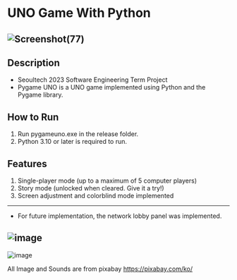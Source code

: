 # UNO Game With Python

## ![Screenshot(77)](https://user-images.githubusercontent.com/42289726/236804666-2108baed-ea26-4b97-a6c1-438a7ec7b17c.png)

## Description
- Seoultech 2023 Software Engineering Term Project
- Pygame UNO is a UNO game implemented using Python and the Pygame library.

## How to Run

1. Run pygameuno.exe in the release folder.
2. Python 3.10 or later is required to run.

## Features
1. Single-player mode (up to a maximum of 5 computer players)
2. Story mode (unlocked when cleared. Give it a try!)
3. Screen adjustment and colorblind mode implemented

--------------------------------------------------------
- For future implementation, the network lobby panel was implemented.

![image](https://github.com/jrsky723/pygameuno/assets/67538999/8f91508a-c004-45cb-a758-26dc54efe7d7)
--------
![image](https://github.com/jrsky723/pygameuno/assets/67538999/3d484eb4-5319-4376-adc4-88b1397f1326)

All Image and Sounds are from pixabay https://pixabay.com/ko/
